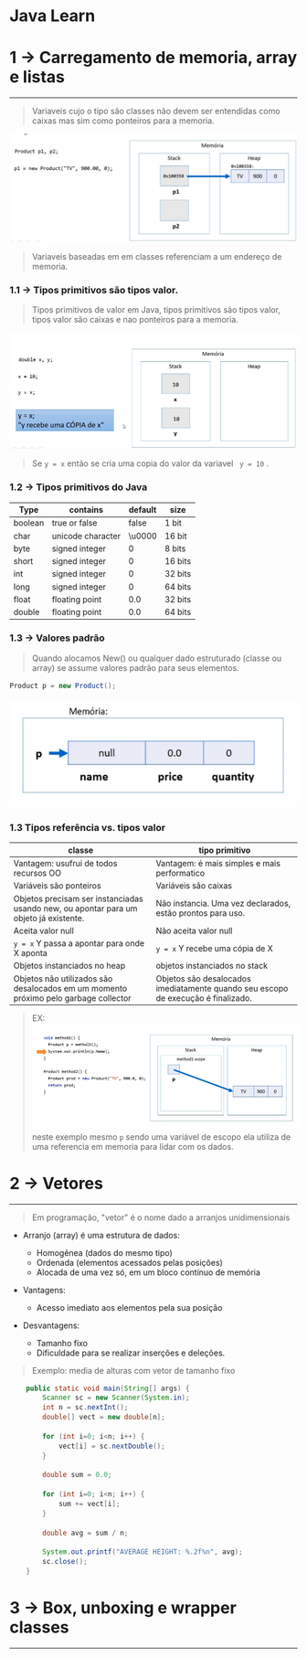 Java Learn
====================

# 1 → Carregamento de memoria, array e listas
---------------------

> Variaveis cujo o tipo são classes não devem ser entendidas como caixas mas sim como ponteiros para a memoria.

![memory_ref](img/MEMORY-REFERENCE.png)

> Variaveis baseadas em em classes referenciam a um endereço de memoria.

###  1.1 → Tipos primitivos são tipos valor.
> Tipos primitivos de valor em Java, tipos primitivos são tipos valor, tipos valor são caixas e nao ponteiros para a memoria.

![memory_ref2](img/MEMORY-REFERENCE2.png)

> Se ``` y = x ``` então se cria uma copia do valor da variavel ``` y = 10``` .

### 1.2 → Tipos primitivos do Java

| Type     |    contains        | default   | size
| -------- |    --------        | -------   | ----
| boolean  | true or false      |  false    |  1 bit
| char     | unicode character  |  \u0000   |  16 bit
| byte     | signed integer     |  0        |  8 bits
| short    | signed integer     |  0        |  16 bits
| int      | signed integer     |  0        |  32 bits
| long     | signed integer     |  0        |  64 bits
| float    | floating point     |  0.0      |  32 bits
| double   | floating point     |  0.0      |  64 bits


### 1.3 → Valores padrão

> Quando alocamos New() ou qualquer dado estruturado (classe ou array) se assume valores padrão para seus elementos.

```Java
Product p = new Product();
```

![memory_ref3](img/MEMORY-REFERENCE3.png)

### 1.3 Tipos referência vs. tipos valor

| classe | tipo primitivo
| ---  | ---
| Vantagem: usufrui de todos recursos OO | Vantagem: é mais simples e mais performatico
| Variáveis são ponteiros | Variáveis são caixas
| Objetos precisam ser instanciadas usando new, ou apontar para um objeto já existente. | Não instancia. Uma vez declarados, estão prontos para uso.
| Aceita valor null | Não aceita valor null
| ``` y = x ``` Y passa a apontar para onde X aponta | ``` y = x ``` Y recebe uma cópia de X
| Objetos instanciados no heap | objetos instanciados no stack 
| Objetos não utilizados são desalocados em um momento próximo pelo garbage collector | Objetos são desalocados imediatamente quando seu escopo de execução é finalizado.

> EX:
> ![memory_ref4](img/MEMORY-REFERENCE4.png)
> neste exemplo mesmo ```p``` sendo uma variável de escopo ela utiliza de uma referencia em memoria para lidar com os dados. 

# 2 → Vetores
---------------------

> Em programação, "vetor" é o nome dado a arranjos unidimensionais

- Arranjo (array) é uma estrutura de dados:
  - Homogênea (dados do mesmo tipo)
  - Ordenada (elementos acessados pelas posições)
  - Alocada de uma vez só, em um bloco contínuo de memória

- Vantagens:
  - Acesso imediato aos elementos pela sua posição

- Desvantagens:
  - Tamanho fixo
  - Dificuldade para se realizar inserções e deleções.

> Exemplo: media de alturas com vetor de tamanho fixo
```Java
    public static void main(String[] args) {
        Scanner sc = new Scanner(System.in);
        int n = sc.nextInt();
        double[] vect = new double[n];

        for (int i=0; i<n; i++) {
            vect[i] = sc.nextDouble();
        }

        double sum = 0.0;

        for (int i=0; i<n; i++) {
            sum += vect[i];
        }

        double avg = sum / n;

        System.out.printf("AVERAGE HEIGHT: %.2f%n", avg);
        sc.close();
    }
```

# 3 → Box, unboxing e wrapper classes
---------------------